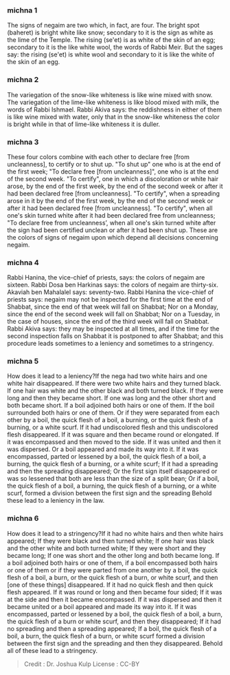 
### michna 1
The signs of negaim are two which, in fact, are four. The bright spot (baheret) is bright white like snow; secondary to it is the sign as white as the lime of the Temple. The rising (se'et) is as white of the skin of an egg; secondary to it is the like white wool, the words of Rabbi Meir. But the sages say: the rising (se'et) is white wool and secondary to it is like the white of the skin of an egg.

### michna 2
The variegation of the snow-like whiteness is like wine mixed with snow. The variegation of the lime-like whiteness is like blood mixed with milk, the words of Rabbi Ishmael. Rabbi Akiva says: the reddishness in either of them is like wine mixed with water, only that in the snow-like whiteness the color is bright while in that of lime-like whiteness it is duller.

### michna 3
These four colors combine with each other to declare free [from uncleanness], to certify or to shut up. "To shut up" one who is at the end of the first week; "To declare free [from uncleanness]", one who is at the end of the second week. "To certify", one in which a discoloration or white hair arose, by the end of the first week, by the end of the second week or after it had been declared free [from uncleanness]. "To certify", when a spreading arose in it by the end of the first week, by the end of the second week or after it had been declared free [from uncleanness]. "To certify", when all one's skin turned white after it had been declared free from uncleanness; "To declare free from uncleanness’, when all one's skin turned white after the sign had been certified unclean or after it had been shut up. These are the colors of signs of negaim upon which depend all decisions concerning negaim.

### michna 4
Rabbi Hanina, the vice-chief of priests, says: the colors of negaim are sixteen. Rabbi Dosa ben Harkinas says: the colors of negaim are thirty-six. Akaviah ben Mahalalel says: seventy-two. Rabbi Hanina the vice-chief of priests says: negaim may not be inspected for the first time at the end of Shabbat, since the end of that week will fall on Shabbat; Nor on a Monday, since the end of the second week will fall on Shabbat; Nor on a Tuesday, in the case of houses, since the end of the third week will fall on Shabbat. Rabbi Akiva says: they may be inspected at all times, and if the time for the second inspection falls on Shabbat it is postponed to after Shabbat; and this procedure leads sometimes to a leniency and sometimes to a stringency.

### michna 5
How does it lead to a leniency?If the nega had two white hairs and one white hair disappeared. If there were two white hairs and they turned black. If one hair was white and the other black and both turned black. If they were long and then they became short. If one was long and the other short and both became short. If a boil adjoined both hairs or one of them. If the boil surrounded both hairs or one of them. Or if they were separated from each other by a boil, the quick flesh of a boil, a burning, or the quick flesh of a burning, or a white scurf. If it had undiscolored flesh and this undiscolored flesh disappeared. If it was square and then became round or elongated. If it was encompassed and then moved to the side. If it was united and then it was dispersed. Or a boil appeared and made its way into it. If it was encompassed, parted or lessened by a boil, the quick flesh of a boil, a burning, the quick flesh of a burning, or a white scurf; If it had a spreading and then the spreading disappeared; Or the first sign itself disappeared or was so lessened that both are less than the size of a split bean; Or if a boil, the quick flesh of a boil, a burning, the quick flesh of a burning, or a  white scurf, formed a division between the first sign and the spreading Behold these lead to a leniency in the law.

### michna 6
How does it lead to a stringency?If it had no white hairs and then white hairs appeared; If they were black and then turned white; If one hair was black and the other white and both turned white; If they were short and they became long; If one was short and the other long and both became long. If a boil adjoined both hairs or one of them, if a boil encompassed both hairs or one of them or if they were parted from one another by a boil, the quick flesh of a boil, a burn, or the quick flesh of a burn, or white scurf, and then [one of these things] disappeared. If it had no quick flesh and then quick flesh appeared. If it was round or long and then became four sided; If it was at the side and then it became encompassed. If it was dispersed and then it became united or a  boil appeared and made its way into it. If it was encompassed, parted or lessened by a boil, the quick flesh of a boil, a burn, the quick flesh of a burn or white scurf, and then they disappeared; If it had no spreading and then a spreading appeared; If a boil, the quick flesh of a boil, a burn, the quick flesh of a burn, or white scurf formed a division between the first sign and the spreading and then they disappeared. Behold all of these lead to a stringency.

>Credit : Dr. Joshua Kulp
>License : CC-BY